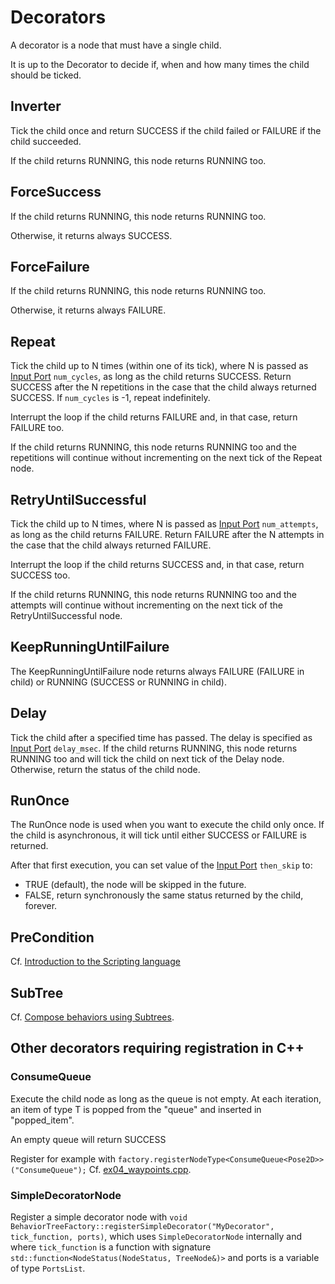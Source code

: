 # Decorators

A decorator is a node that must have a single child.

It is up to the Decorator to decide if, when and how many times the child should be
ticked.

## Inverter

Tick the child once and return SUCCESS if the child failed or FAILURE if
the child succeeded.

If the child returns RUNNING, this node returns RUNNING too.

## ForceSuccess

If the child returns RUNNING, this node returns RUNNING too.

Otherwise, it returns always SUCCESS.

## ForceFailure

If the child returns RUNNING, this node returns RUNNING too.

Otherwise, it returns always FAILURE.

## Repeat

Tick the child up to N times (within one of its tick), where N is passed as [Input Port](tutorial-basics/tutorial_02_basic_ports.md) `num_cycles`,
as long as the child returns SUCCESS.
Return SUCCESS after the N repetitions in the case that the child always returned SUCCESS.
If `num_cycles` is -1, repeat indefinitely.

Interrupt the loop if the child returns FAILURE and, in that case, return FAILURE too.

If the child returns RUNNING, this node returns RUNNING too and the repetitions will continue without incrementing on the next tick of the Repeat node.

## RetryUntilSuccessful

Tick the child up to N times, where N is passed as [Input Port](tutorial-basics/tutorial_02_basic_ports.md) `num_attempts`,
as long as the child returns FAILURE.
Return FAILURE after the N attempts in the case that the child always returned FAILURE.

Interrupt the loop if the child returns SUCCESS and, in that case, return SUCCESS too.

If the child returns RUNNING, this node returns RUNNING too and the attempts will continue without incrementing on the next tick of the RetryUntilSuccessful node.

## KeepRunningUntilFailure

The KeepRunningUntilFailure node returns always FAILURE (FAILURE in child) or RUNNING (SUCCESS or RUNNING in child).

## Delay

Tick the child after a specified time has passed. The delay is specified as [Input Port](tutorial-basics/tutorial_02_basic_ports.md) `delay_msec`. If the child returns RUNNING, this node returns RUNNING too and will tick the child on next tick of the Delay node. Otherwise, return the status of the child node.

## RunOnce

The RunOnce node is used when you want to execute the child only once.
If the child is asynchronous, it will tick until either SUCCESS or FAILURE is returned.

After that first execution, you can set value of the [Input Port](tutorial-basics/tutorial_02_basic_ports.md) `then_skip` to:

- TRUE (default), the node will be skipped in the future.
- FALSE, return synchronously the same status returned by the child, forever.

## PreCondition

Cf. [Introduction to the Scripting language](../tutorial-basics/tutorial_09_scripting.md#script-and-precondition-nodes)

## SubTree

Cf. [Compose behaviors using Subtrees](../tutorial-basics/tutorial_05_subtrees).

## Other decorators requiring registration in C++

### ConsumeQueue

Execute the child node as long as the queue is not empty.
At each iteration, an item of type T is popped from the "queue" and inserted in "popped_item".

An empty queue will return SUCCESS

Register for example with `factory.registerNodeType<ConsumeQueue<Pose2D>>("ConsumeQueue");` Cf. [ex04_waypoints.cpp](https://github.com/BehaviorTree/BehaviorTree.CPP/blob/master/examples/ex04_waypoints.cpp).

### SimpleDecoratorNode

Register a simple decorator node with `void BehaviorTreeFactory::registerSimpleDecorator("MyDecorator", tick_function, ports)`, which uses `SimpleDecoratorNode` internally and where `tick_function` is a function with signature `std::function<NodeStatus(NodeStatus, TreeNode&)>` and ports is a variable of type `PortsList`.
